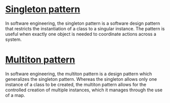 # [Singleton pattern](https://en.wikipedia.org/wiki/Singleton_pattern)
In software engineering, the singleton pattern is a software design pattern that restricts the instantiation of a class to a singular instance. The pattern is useful when exactly one object is needed to coordinate actions across a system.

# [Multiton pattern](https://en.wikipedia.org/wiki/Multiton_pattern)
In software engineering, the multiton pattern is a design pattern which generalizes the singleton pattern. Whereas the singleton allows only one instance of a class to be created, the multiton pattern allows for the controlled creation of multiple instances, which it manages through the use of a map.
